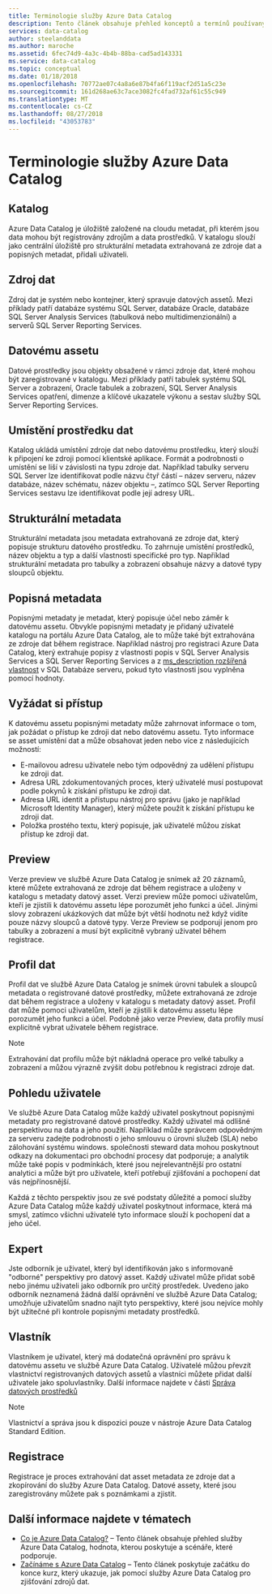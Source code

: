 ```yaml
---
title: Terminologie služby Azure Data Catalog
description: Tento článek obsahuje přehled konceptů a termínů používaných v dokumentaci k Azure Data Catalog.
services: data-catalog
author: steelanddata
ms.author: maroche
ms.assetid: 6fec74d9-4a3c-4b4b-88ba-cad5ad143331
ms.service: data-catalog
ms.topic: conceptual
ms.date: 01/18/2018
ms.openlocfilehash: 70772ae07c4a8a6e87b4fa6f119acf2d51a5c23e
ms.sourcegitcommit: 161d268ae63c7ace3082fc4fad732af61c55c949
ms.translationtype: MT
ms.contentlocale: cs-CZ
ms.lasthandoff: 08/27/2018
ms.locfileid: "43053783"
---
```

# <a name="azure-data-catalog-terminology"></a>Terminologie služby Azure Data Catalog
## <a name="catalog"></a>Katalog
Azure Data Catalog je úložiště založené na cloudu metadat, při kterém jsou data mohou být registrovány zdrojům a data prostředků. V katalogu slouží jako centrální úložiště pro strukturální metadata extrahovaná ze zdroje dat a popisných metadat, přidali uživateli.

## <a name="data-source"></a>Zdroj dat
Zdroj dat je systém nebo kontejner, který spravuje datových assetů. Mezi příklady patří databáze systému SQL Server, databáze Oracle, databáze SQL Server Analysis Services (tabulková nebo multidimenzionální) a serverů SQL Server Reporting Services.

## <a name="data-asset"></a>Datovému assetu
Datové prostředky jsou objekty obsažené v rámci zdroje dat, které mohou být zaregistrované v katalogu. Mezi příklady patří tabulek systému SQL Server a zobrazení, Oracle tabulek a zobrazení, SQL Server Analysis Services opatření, dimenze a klíčové ukazatele výkonu a sestav služby SQL Server Reporting Services.

## <a name="data-asset-location"></a>Umístění prostředku dat
Katalog ukládá umístění zdroje dat nebo datovému prostředku, který slouží k připojení ke zdroji pomocí klientské aplikace. Formát a podrobnosti o umístění se liší v závislosti na typu zdroje dat. Například tabulky serveru SQL Server lze identifikovat podle názvu čtyř částí – název serveru, název databáze, název schématu, název objektu –, zatímco SQL Server Reporting Services sestavu lze identifikovat podle její adresy URL.

## <a name="structural-metadata"></a>Strukturální metadata
Strukturální metadata jsou metadata extrahovaná ze zdroje dat, který popisuje strukturu datového prostředku. To zahrnuje umístění prostředků, název objektu a typ a další vlastnosti specifické pro typ. Například strukturální metadata pro tabulky a zobrazení obsahuje názvy a datové typy sloupců objektu.

## <a name="descriptive-metadata"></a>Popisná metadata
Popisnými metadaty je metadat, který popisuje účel nebo záměr k datovému assetu. Obvykle popisnými metadaty je přidaný uživatelé katalogu na portálu Azure Data Catalog, ale to může také být extrahována ze zdroje dat během registrace. Například nástroj pro registraci Azure Data Catalog, který extrahuje popisy z vlastnosti popis v SQL Server Analysis Services a SQL Server Reporting Services a z [ms_description rozšířená vlastnost](https://technet.microsoft.com/library/ms190243.aspx) v SQL Databáze serveru, pokud tyto vlastnosti jsou vyplněna pomocí hodnoty.

## <a name="request-access"></a>Vyžádat si přístup
K datovému assetu popisnými metadaty může zahrnovat informace o tom, jak požádat o přístup ke zdroji dat nebo datovému assetu. Tyto informace se asset umístění dat a může obsahovat jeden nebo více z následujících možností:

* E-mailovou adresu uživatele nebo tým odpovědný za udělení přístupu ke zdroji dat.
* Adresa URL zdokumentovaných proces, který uživatelé musí postupovat podle pokynů k získání přístupu ke zdroji dat.
* Adresa URL identit a přístupu nástroj pro správu (jako je například Microsoft Identity Manager), který můžete použít k získání přístupu ke zdroji dat.
* Položka prostého textu, který popisuje, jak uživatelé můžou získat přístup ke zdroji dat.

## <a name="preview"></a>Preview
Verze preview ve službě Azure Data Catalog je snímek až 20 záznamů, které můžete extrahovaná ze zdroje dat během registrace a uloženy v katalogu s metadaty datový asset. Verzi preview může pomoci uživatelům, kteří je zjistili k datovému assetu lépe porozumět jeho funkci a účel. Jinými slovy zobrazení ukázkových dat může být větší hodnotu než když vidíte pouze názvy sloupců a datové typy.
Verze Preview se podporují jenom pro tabulky a zobrazení a musí být explicitně vybraný uživatel během registrace.

## <a name="data-profile"></a>Profil dat
Profil dat ve službě Azure Data Catalog je snímek úrovni tabulek a sloupců metadata o registrované datové prostředky, můžete extrahovaná ze zdroje dat během registrace a uloženy v katalogu s metadaty datový asset. Profil dat může pomoci uživatelům, kteří je zjistili k datovému assetu lépe porozumět jeho funkci a účel. Podobně jako verze Preview, data profily musí explicitně vybrat uživatele během registrace.

> [!NOTE]
> Extrahování dat profilu může být nákladná operace pro velké tabulky a zobrazení a můžou výrazně zvýšit dobu potřebnou k registraci zdroje dat.
>
>

## <a name="user-perspective"></a>Pohledu uživatele
Ve službě Azure Data Catalog může každý uživatel poskytnout popisnými metadaty pro registrované datové prostředky. Každý uživatel má odlišné perspektivou na data a jeho použití. Například může správcem odpovědným za serveru zadejte podrobnosti o jeho smlouvu o úrovni služeb (SLA) nebo zálohování systému windows. společnosti steward data mohou poskytnout odkazy na dokumentaci pro obchodní procesy dat podporuje; a analytik může také popis v podmínkách, které jsou nejrelevantnější pro ostatní analytici a může být pro uživatele, kteří potřebují zjišťování a pochopení dat vás nejpřínosnější.

Každá z těchto perspektiv jsou ze své podstaty důležité a pomocí služby Azure Data Catalog může každý uživatel poskytnout informace, která má smysl, zatímco všichni uživatelé tyto informace slouží k pochopení dat a jeho účel.

## <a name="expert"></a>Expert
Jste odborník je uživatel, který byl identifikován jako s informovaně "odborné" perspektivy pro datový asset. Každý uživatel může přidat sobě nebo jinému uživateli jako odborník pro určitý prostředek. Uvedeno jako odborník neznamená žádná další oprávnění ve službě Azure Data Catalog; umožňuje uživatelům snadno najít tyto perspektivy, které jsou nejvíce mohly být užitečné při kontrole popisnými metadaty prostředků.

## <a name="owner"></a>Vlastník
Vlastníkem je uživatel, který má dodatečná oprávnění pro správu k datovému assetu ve službě Azure Data Catalog. Uživatelé můžou převzít vlastnictví registrovaných datových assetů a vlastníci můžete přidat další uživatele jako spoluvlastníky. Další informace najdete v části [Správa datových prostředků](data-catalog-how-to-manage.md)  

> [!NOTE]
> Vlastnictví a správa jsou k dispozici pouze v nástroje Azure Data Catalog Standard Edition.
>
>

## <a name="registration"></a>Registrace
Registrace je proces extrahování dat asset metadata ze zdroje dat a zkopírování do služby Azure Data Catalog. Datové assety, které jsou zaregistrovány můžete pak s poznámkami a zjistit.

## <a name="see-also"></a>Další informace najdete v tématech
* [Co je Azure Data Catalog?](data-catalog-what-is-data-catalog.md) – Tento článek obsahuje přehled služby Azure Data Catalog, hodnota, kterou poskytuje a scénáře, které podporuje.
* [Začínáme s Azure Data Catalog](data-catalog-get-started.md) – Tento článek poskytuje začátku do konce kurz, který ukazuje, jak pomocí služby Azure Data Catalog pro zjišťování zdrojů dat.  
